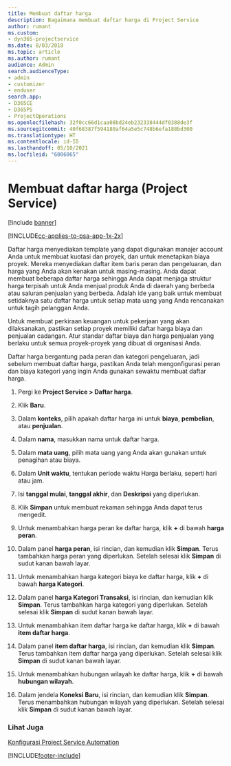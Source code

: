 ```yaml
---
title: Membuat daftar harga
description: Bagaimana membuat daftar harga di Project Service
author: rumant
ms.custom:
- dyn365-projectservice
ms.date: 8/03/2018
ms.topic: article
ms.author: rumant
audience: Admin
search.audienceType:
- admin
- customizer
- enduser
search.app:
- D365CE
- D365PS
- ProjectOperations
ms.openlocfilehash: 32f0cc66d1caa08bd24eb232338444df0388de3f
ms.sourcegitcommit: 40f68387f594180af64a5e5c748b6efa188bd300
ms.translationtype: HT
ms.contentlocale: id-ID
ms.lasthandoff: 05/10/2021
ms.locfileid: "6006065"
---
```

# <a name="create-a-price-list-project-service"></a>Membuat daftar harga (Project Service)

[!include [banner](../includes/psa-now-project-operations.md)]

[!INCLUDE[cc-applies-to-psa-app-1x-2x](../includes/cc-applies-to-psa-app-1x-2x.md)]

Daftar harga menyediakan template yang dapat digunakan manajer account Anda untuk membuat kuotasi dan proyek, dan untuk menetapkan biaya proyek. Mereka menyediakan daftar item baris peran dan pengeluaran, dan harga yang Anda akan kenakan untuk masing-masing. Anda dapat membuat beberapa daftar harga sehingga Anda dapat menjaga struktur harga terpisah untuk Anda menjual produk Anda di daerah yang berbeda atau saluran penjualan yang berbeda. Adalah ide yang baik untuk membuat setidaknya satu daftar harga untuk setiap mata uang yang Anda rencanakan untuk tagih pelanggan Anda.  
  
Untuk membuat perkiraan keuangan untuk pekerjaan yang akan dilaksanakan, pastikan setiap proyek memiliki daftar harga biaya dan penjualan cadangan. Atur standar daftar biaya dan harga penjualan yang berlaku untuk semua proyek-proyek yang dibuat di organisasi Anda.  
  
Daftar harga bergantung pada peran dan kategori pengeluaran, jadi sebelum membuat daftar harga, pastikan Anda telah mengonfigurasi peran dan biaya kategori yang ingin Anda gunakan sewaktu membuat daftar harga.  
  
1.  Pergi ke **Project Service > Daftar harga**.  
  
2.  Klik **Baru**.  
  
3.  Dalam **konteks**, pilih apakah daftar harga ini untuk **biaya**, **pembelian**, atau **penjualan**.  
  
4.  Dalam **nama**, masukkan nama untuk daftar harga.  
  
5.  Dalam **mata uang**, pilih mata uang yang Anda akan gunakan untuk penagihan atau biaya.  
  
6.  Dalam **Unit waktu**, tentukan periode waktu Harga berlaku, seperti hari atau jam.  
  
7.  Isi **tanggal mulai**, **tanggal akhir**, dan **Deskripsi** yang diperlukan.  
  
8.  Klik **Simpan** untuk membuat rekaman sehingga Anda dapat terus mengedit.  
  
9. Untuk menambahkan harga peran ke daftar harga, klik **+** di bawah **harga peran**.  
  
10. Dalam panel **harga peran**, isi rincian, dan kemudian klik **Simpan**. Terus tambahkan harga peran yang diperlukan. Setelah selesai klik **Simpan** di sudut kanan bawah layar.  
  
11. Untuk menambahkan harga kategori biaya ke daftar harga, klik **+** di bawah **harga Kategori**.  
  
12. Dalam panel **harga Kategori Transaksi**, isi rincian, dan kemudian klik **Simpan**. Terus tambahkan harga kategori yang diperlukan. Setelah selesai klik **Simpan** di sudut kanan bawah layar.  
  
13. Untuk menambahkan item daftar harga ke daftar harga, klik **+** di bawah **item daftar harga**.  
  
14. Dalam panel **item daftar harga**, isi rincian, dan kemudian klik **Simpan**. Terus tambahkan item daftar harga yang diperlukan. Setelah selesai klik **Simpan** di sudut kanan bawah layar.  
  
15. Untuk menambahkan hubungan wilayah ke daftar harga, klik **+** di bawah **hubungan wilayah**.  
  
16. Dalam jendela **Koneksi Baru**, isi rincian, dan kemudian klik **Simpan**. Terus menambahkan hubungan wilayah yang diperlukan. Setelah selesai klik **Simpan** di sudut kanan bawah layar.  
  
### <a name="see-also"></a>Lihat Juga  
 [Konfigurasi Project Service Automation](../psa/configure.md)


[!INCLUDE[footer-include](../includes/footer-banner.md)]